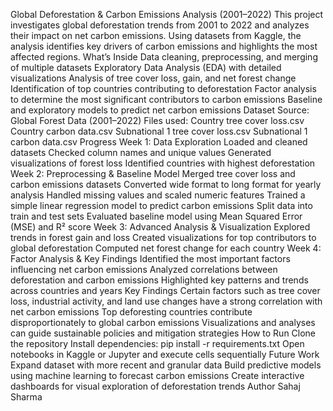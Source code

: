 Global Deforestation & Carbon Emissions Analysis (2001–2022)
This project investigates global deforestation trends from 2001 to 2022 and analyzes their impact on net carbon emissions. Using datasets from Kaggle, the analysis identifies key drivers of carbon emissions and highlights the most affected regions.
What’s Inside
Data cleaning, preprocessing, and merging of multiple datasets
Exploratory Data Analysis (EDA) with detailed visualizations
Analysis of tree cover loss, gain, and net forest change
Identification of top countries contributing to deforestation
Factor analysis to determine the most significant contributors to carbon emissions
Baseline and exploratory models to predict net carbon emissions
Dataset
Source: Global Forest Data (2001–2022)
Files used:
Country tree cover loss.csv
Country carbon data.csv
Subnational 1 tree cover loss.csv
Subnational 1 carbon data.csv
Progress
Week 1: Data Exploration
Loaded and cleaned datasets
Checked column names and unique values
Generated visualizations of forest loss
Identified countries with highest deforestation
Week 2: Preprocessing & Baseline Model
Merged tree cover loss and carbon emissions datasets
Converted wide format to long format for yearly analysis
Handled missing values and scaled numeric features
Trained a simple linear regression model to predict carbon emissions
Split data into train and test sets
Evaluated baseline model using Mean Squared Error (MSE) and R² score
Week 3: Advanced Analysis & Visualization
Explored trends in forest gain and loss
Created visualizations for top contributors to global deforestation
Computed net forest change for each country
Week 4: Factor Analysis & Key Findings
Identified the most important factors influencing net carbon emissions
Analyzed correlations between deforestation and carbon emissions
Highlighted key patterns and trends across countries and years
Key Findings
Certain factors such as tree cover loss, industrial activity, and land use changes have a strong correlation with net carbon emissions
Top deforesting countries contribute disproportionately to global carbon emissions
Visualizations and analyses can guide sustainable policies and mitigation strategies
How to Run
Clone the repository
Install dependencies:
pip install -r requirements.txt
Open notebooks in Kaggle or Jupyter and execute cells sequentially
Future Work
Expand dataset with more recent and granular data
Build predictive models using machine learning to forecast carbon emissions
Create interactive dashboards for visual exploration of deforestation trends
Author
Sahaj Sharma
